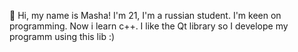 👋 Hi, my name is Masha! I'm 21, I'm a russian student. I'm keen on programming. Now i learn c++. I like the Qt library so I develope my programm using this lib :)

